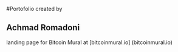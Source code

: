 #Portofolio created by
## Achmad Romadoni

landing page for Bitcoin Mural at [bitcoinmural.io] (bitcoinmural.io)
